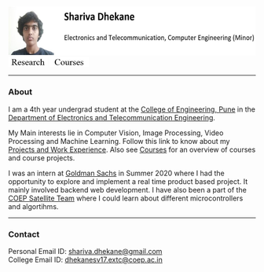 
<img src=me.JPG height="100"/>[<img src = button_without_border/research.JPG width="80">]()
[<img src = button_without_border/courses.JPG width="80">](/courses.md)

___
### About
I am a 4th year undergrad student at the [College of Engineering, Pune](https://www.coep.org.in/) in the [Department of Electronics and Telecommunication Engineering](https://www.coep.org.in/departments/entc).

My Main interests lie in Computer Vision, Image Processing, Video Processing and Machine Learning. Follow this link to know about my [Projects and Work Experience](/). Also see [Courses](/courses.md) for an overview of courses and course projects.

I was an intern at [Goldman Sachs]() in Summer 2020 where I had the opportunity to explore and implement a real time product based project. It mainly involved backend web development. I have also been a part of the [COEP Satellite Team]() where I could learn about different microcontrollers and algortihms.
___
### Contact
Personal Email ID: shariva.dhekane@gmail.com <br>
College Email ID: dhekanesv17.extc@coep.ac.in

